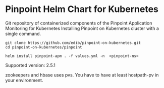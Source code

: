 # Pinpoint Helm Chart for Kubernetes  

Git repository of containerized components of the Pinpoint Application Monitoring for Kubernetes
Installing Pinpoint on Kubernetes cluster with a single command.

```
git clone https://github.com/edib/pinpoint-on-kubernetes.git
cd pinpoint-on-kubernetes/pinpoint

helm install pinpoint-apm . -f values.yml -n  <pinpoint-ns>
```

Supported version: 2.5.1

zookeepers and hbase uses pvs. You have to have at least hostpath-pv in your environment.
